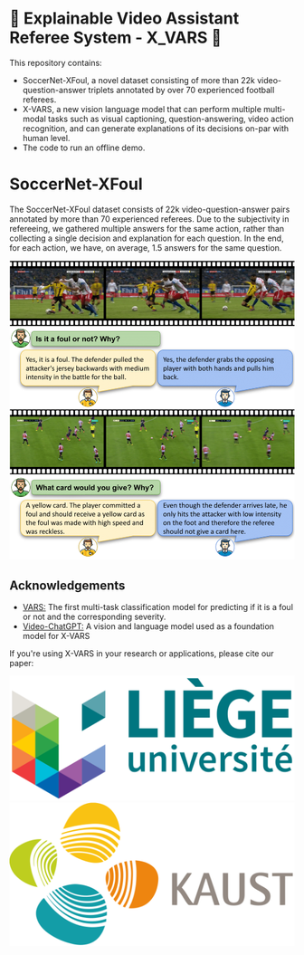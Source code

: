 
# 🚀 Explainable Video Assistant Referee System - X_VARS 🚀

This repository contains: 
- SoccerNet-XFoul, a novel dataset consisting of more than 22k video-question-answer triplets annotated by over 70 experienced football referees. 
- X-VARS, a new vision language model that can perform multiple multi-modal tasks such as visual captioning, question-answering, video action recognition, and can generate explanations of its decisions on-par with human level.
- The code to run an offline demo.


# SoccerNet-XFoul

The SoccerNet-XFoul dataset consists of 22k video-question-answer pairs annotated by more than 70 experienced referees. 
Due to the subjectivity in refereeing, we gathered multiple answers for the same action, rather than collecting a single decision and explanation for each question. In the end, for each action, we have, on average, $1.5$ answers for the same question.

![My Image](Images/dataset_example.png)


## Acknowledgements

 - [VARS:](https://github.com/SoccerNet/sn-mvfoul) The first multi-task classification model for predicting if it is a foul or not and the corresponding severity.
 - [Video-ChatGPT:](https://github.com/mbzuai-oryx/Video-ChatGPT) A vision and language model used as a foundation model for X-VARS


If you're using X-VARS in your research or applications, please cite our paper: 




![Logo](Images/uliege.png)
![Logo](Images/kaust.png)
